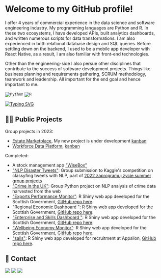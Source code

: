 
# Welcome to my GitHub profile!

I offer 4 years of commercial experience in the data science and software engineering industry. My programming languages are Python and R. In these two ecosystems, I have developed APIs, built analytics dashboards, and written numerous scripts for data transformations. I am also experienced in both relational database design and SQL queries. Before settling down on the backend, I used to be a mobile app developer with React Native, as a result, I am also familiar with front-end technologies.

Other than the engineering-side I also persue other disciplines that contribute to the success of software development projects. Things like business planning and requirements gathering, SCRUM methodology, teamwork and leadership. All important for the end goal and hence important to me.

<code><img alt="Python" src="https://img.shields.io/badge/Python-356C9B?style=for-the-badge&logo=python&logoColor=F7CA3F"/></code>
<code><img alt="R" src="https://img.shields.io/badge/R-276DC3?style=for-the-badge&logo=r&logoColor=white"/></code>

[![Typing SVG](https://readme-typing-svg.demolab.com?font=Fira+Code&pause=1000&color=1BF700&width=435&lines=Python+4live%2C+contact+me+for+collab)](https://git.io/typing-svg)
## 👨‍💻 Public Projects

Group projects in 2023:
* [Estate Marketplace](https://github.com/SzymkowskiDev/estate-marketplace), My new project is under development [kanban](https://github.com/users/SzymkowskiDev/projects/10/views/1)
* [Workforce Data Platform](https://github.com/SzymkowskiDev/workforce-data-platform), [kanban](https://github.com/users/SzymkowskiDev/projects/8/views/1)

Completed:
* A stock management app ["WiseBox"](https://github.com/SzymkowskiDev/WiseBox)
* ["NLP Disaster Tweets"](https://github.com/SzymkowskiDev/nlp-disaster-tweets): Group submission to Kaggle's competition on classyfing tweets with NLP, part of [2022 zaprogramuj życie summer group projects](https://zaprogramujzycie.pl/)
* ["Crime in the UK"](https://github.com/SzymkowskiDev/crime-in-the-uk): Group Python project on NLP analysis of crime data harvested from the web
* ["Exports Performance Monitor"](https://scotland.shinyapps.io/sg-exports-performance-monitor/): R Shiny web app developed for the Scottish Government, [GitHub repo here](https://github.com/DataScienceScotland/sg-exports-performance-monitor).
* ["Regional Economic Dashboard
"](https://scotland.shinyapps.io/sg-regional-economic-dashboard/): R Shiny web app developed for the Scottish Government, [GitHub repo here](https://github.com/DataScienceScotland/sg-regional-economic-dashboard).
* ["Enterprise and Skills Dashboard
"](https://scotland.shinyapps.io/sg-enterprise-and-skills-dashboard/): R Shiny web app developed for the Scottish Government, [GitHub repo here](https://github.com/DataScienceScotland/sg-enterprise-and-skills-dashboard).
* ["Wellbeing Economy Monitor"](https://scotland.shinyapps.io/sg-wellbeing-economy-monitor/): R Shiny web app developed for the Scottish Government, [GitHub repo here](https://github.com/DataScienceScotland/sg-wellbeing-economy-monitor).
* ["sails"](https://szymkowskidev.shinyapps.io/sail/): R Shiny web app developed for recruitment at Appsilon, [GitHub repo here](https://github.com/SzymkowskiDev/sails).

## 📧 Contact
[![](https://img.shields.io/twitter/url?label=/kamil-szymkowski/&logo=linkedin&logoColor=%230077B5&style=social&url=https%3A%2F%2Fwww.linkedin.com%2Fin%2Fkamil-szymkowski%2F)](https://www.linkedin.com/in/kamil-szymkowski/) [![](https://img.shields.io/twitter/url?label=@szymkowskidev&logo=medium&logoColor=%23292929&style=social&url=https%3A%2F%2Fmedium.com%2F%40szymkowskidev)](https://medium.com/@szymkowskidev) [![](https://img.shields.io/twitter/url?label=/SzymkowskiDev&logo=github&logoColor=%23292929&style=social&url=https%3A%2F%2Fgithub.com%2FSzymkowskiDev)](https://github.com/SzymkowskiDev)
